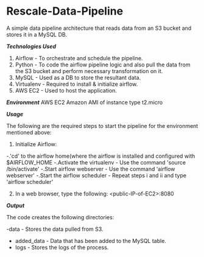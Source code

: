 # Rescale-Data-Pipeline

A simple data pipeline architecture that reads data from an S3 bucket and stores it in a MySQL DB.

***Technologies Used***
1. Airflow - To orchestrate and schedule the pipeline.
2. Python - To code the airflow pipeline logic and also pull the data from the S3 bucket and perform necessary transformation on it.
3. MySQL - Used as a DB to store the resultant data.
4. Virtualenv - Required to install & initialize airflow.
5. AWS EC2 - Used to host the application.

***Environment***
AWS EC2 Amazon AMI of instance type t2.micro

***Usage***

The following are the required steps to start the pipeline for the environment mentioned above:

1. Initialize Airflow:

-.'cd' to the airflow home(where the airflow is installed and configured with $AIRFLOW_HOME
-.Activate the virtualenv - Use the command 'source <path-to-virtualenv>/bin/activate'
-.Start airflow webserver - Use the command 'airflow webserver'
-.Start the airflow scheduler - Repeat steps i and ii and type 'airflow scheduler' 

2. In a web browser, type the following: \<public-IP-of-EC2>\:8080

***Output***

The code creates the following directories:

-data - Stores the data pulled from S3.
- added_data - Data that has been added to the MySQL table.
- logs - Stores the logs of the process.

